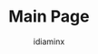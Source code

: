 ---
layout: main
title: "Main Page"
description: "IPTV sports channels from all over around the world"
author: idiaminx
---